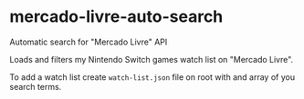 # mercado-livre-auto-search

Automatic search for "Mercado Livre" API

Loads and filters my Nintendo Switch games watch list on "Mercado Livre".

To add a watch list create `watch-list.json` file on root with and array of you search terms.
